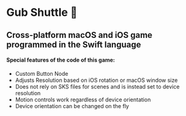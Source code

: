 # Gub Shuttle 🚀
## Cross-platform macOS and iOS game programmed in the Swift language
#### Special features of the code of this game:
- Custom Button Node
- Adjusts Resolution based on iOS rotation or macOS window size
- Does not rely on SKS files for scenes and is instead set to device resolution
- Motion controls work regardless of device orientation
- Device orientation can be changed on the fly
